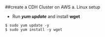##create a CDH Cluster on AWS
a. Linux setup
- Run **_yum update_** and install **wget**
```
$ sudo yum update -y
$ sudo yum install -y wget
